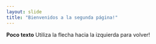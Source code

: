 ```yaml
---
layout: slide
title: "Bienvenidos a la segunda página!"
---
```

**Poco texto**
Utiliza la flecha hacia la izquierda para volver!

